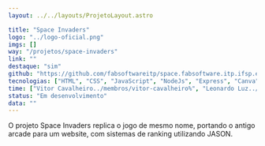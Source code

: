 ```yaml
---
layout: ../../layouts/ProjetoLayout.astro

title: "Space Invaders"
logo: "../logo-oficial.png"
imgs: []
way: "/projetos/space-invaders"
link: ""
destaque: "sim"
github: "https://github.com/fabsoftwareitp/space.fabsoftware.itp.ifsp.edu.br"
tecnologias: ["HTML", "CSS", "JavaScript", "NodeJs", "Express", "Canva"]
time: ["Vitor Cavalheiro../membros/vitor-cavalheiro%", "Leonardo Luz../membros/leonardo-luz%", "Gabriel Machado../membros/gabriel-machado%"]
status: "Em desenvolvimento"
data: ""
---
```

O projeto Space Invaders replica o jogo de mesmo nome, portando o antigo arcade para um website, com
sistemas de ranking utilizando JASON.
